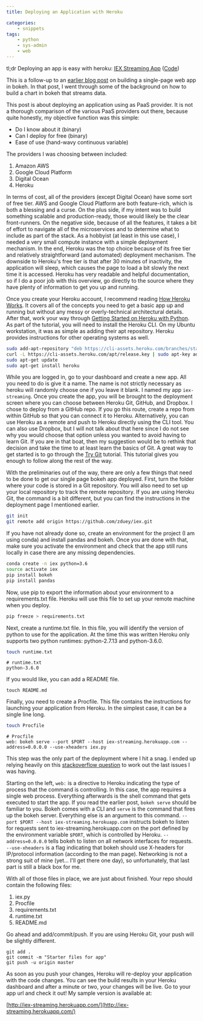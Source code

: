 ```yaml
---
title: Deploying an Application with Heroku

categories:
    - snippets
tags:
    - python
    - sys-admin
    - web
---
```


tl;dr Deploying an app is easy with heroku: [IEX Streaming App](http://iex-streaming.herokuapp.com/) ([Code](https://github.com/zduey/iex))



This is a follow-up to an [earlier blog post](https://zduey.github.io/snippets/streaming-stock-data-with-bokeh/) on building a single-page web app in bokeh. In that post, I went through some of the background on how to build a chart in bokeh that streams data. 

This post is about deploying an application using as PaaS provider. It is not a thorough comparison of the various PaaS providers out there, because quite honestly, my objective function was this simple:

- Do I know about it (binary)
- Can I deploy for free (binary)
- Ease of use (hand-wavy continuous variable)

The providers I was choosing between included:

1. Amazon AWS
2. Google Cloud Platform
3. Digital Ocean
4. Heroku

In terms of cost, all of the providers (except Digital Ocean) have some sort of free tier. AWS and Google Cloud Platform are both feature-rich, which is both a blessing and a curse. On the plus side, if my intent was to build something scalable and production-ready, those would likely be the clear front-runners. On the negative side, because of all the features, it takes a bit of effort to navigate all of the microservices and to determine what to include as part of the stack. As a hobbyist (at least in this use case), I needed a very small compute instance with a simple deployment mechanism. In the end, Heroku was the top choice because of its free tier and relatively straightforward (and automated) deployment mechanism. The downside to Heroku's free tier is that after 30 minutes of inactivity, the application will sleep, which causes the page to load a bit slowly the next time it is accessed. Heroku has very readable and helpful documentation, so if I do a poor job with this overview, go directly to the source where they have plenty of information to get you up and running. 

Once you create your Heroku account, I recommend reading [How Heroku Works](https://devcenter.heroku.com/articles/how-heroku-works). It covers all of the concepts you need to get a basic app up and running but without any messy or overly-technical architectural details. After that, work your way through [Getting Started on Heroku with Python](https://devcenter.heroku.com/articles/getting-started-with-python#introduction). As part of the tutorial, you will need to install the Heroku CLI. On my Ubuntu workstation, it was as simple as adding their apt repository. Heroku provides instructions for other operating systems as well.

```bash
sudo add-apt-repository "deb https://cli-assets.heroku.com/branches/stable/apt ./" 
curl -L https://cli-assets.heroku.com/apt/release.key | sudo apt-key add - 
sudo apt-get update
sudo apt-get install heroku 
```

While you are logged in, go to your dashboard and create a new app. All you need to do is give it a name. The name is not strictly necessary as heroku will randomly choose one if you leave it blank. I named my app ```iex-streaming```. Once you create the app, you will be brought to the deployment screen where you can choose between Heroku Git, GitHub, and Dropbox. I chose to deploy from a GitHub repo. If you go this route, create a repo from within GitHub so that you can connect it to Heroku. Alternatively, you can use Heroku as a remote and push to Heroku directly using the CLI tool. You can also use Dropbox, but I will not talk about that here since I do not see why you would choose that option unless you wanted to avoid having to learn Git. If you are in that boat, then my suggestion would be to rethink that decision and take the time to at least learn the basics of Git. A great way to get started is to go through the [Try Git](https://try.github.io/levels/1/challenges/1) tutorial. This tutorial gives you enough to follow along the rest of the way.

With the preliminaries out of the way, there are only a few things that need to be done to get our single page bokeh app deployed. First, turn the folder where your code is stored in a Git repository. You will also need to set up your local repository to track the remote repository. If you are using Heroku Git, the command is a bit different, but you can find the instructions in the deployment page I mentioned earlier.

```bash
git init
git remote add origin https://github.com/zduey/iex.git
```

If you have not already done so, create an environment for the project (I am using conda) and install pandas and bokeh. Once you are done with that, make sure you activate the environment and check that the app still runs locally in case there are any missing dependencies.

```bash
conda create -n iex python=3.6
source activate iex
pip install bokeh
pip install pandas
```

Now, use pip to export the information about your environment to a requirements.txt file. Heroku will use this file to set up your remote machine when you deploy.

```bash
pip freeze > requirements.txt
```

Next, create a runtime.txt file. In this file, you will identify the version of python to use for the application. At the time this was written Heroku only supports two python runtimes: python-2.7.13 and python-3.6.0.

```bash
touch runtime.txt
```

```text
# runtime.txt
python-3.6.0
```

If you would like, you can add a README file.

```
touch README.md
```

Finally, you need to create a Procfile. This file contains the instructions for launching your application from Heroku. In the simplest case, it can be a single line long.

```bash
touch Procfile
```

```
# Procfile
web: bokeh serve --port $PORT --host iex-streaming.herokuapp.com --address=0.0.0.0 --use-xheaders iex.py
```

This step was the only part of the deployment where I hit a snag. I ended up relying heavily on this [stackoverflow question](http://stackoverflow.com/questions/38417200/) to work out the last issues I was having.

Starting on the left, ```web:``` is a directive to Heroku indicating the type of process that the command is controlling. In this case, the app requires a single web process. Everything afterwards is the shell command that gets executed to start the app. If you read the earlier post,  ```bokeh serve``` should be familiar to you. Bokeh comes with a CLI and ```serve``` is the command that fires up the bokeh server. Everything else is an argument to this command. ```--port $PORT --host iex-streaming.herokuapp.com``` instructs bokeh to listen for requests sent to iex-streaming.herokuapp.com on the port defined by the environment variable ```$PORT```, which is controlled by Heroku. ```--address=0.0.0.0``` tells bokeh to listen on all network interfaces for requests. ```--use-xheaders``` is a flag indicating that bokeh should use X-headers for IP/protocol information (according to the man page). Networking is not a strong suit of mine (yet... I'll get there one day), so unfortunately, that last part is still a black box for me.


With all of those files in place, we are just about finished. Your repo should contain the following files:

1. iex.py
2. Procfile
3. requirements.txt
4. runtime.txt
5. README.md

Go ahead and add/commit/push. If you are using Heroku Git, your push will be slightly different.

```
git add .
git commit -m "Starter files for app"
git push -u origin master
```

As soon as you push your changes, Heroku will re-deploy your application with the code changes. You can see the build results in your Heroku dashboard and after a minute or two, your changes will be live. Go to your app url and check it out! My sample version is available at:

[http://iex-streaming.herokuapp.com/](http://iex-streaming.herokuapp.com/)
